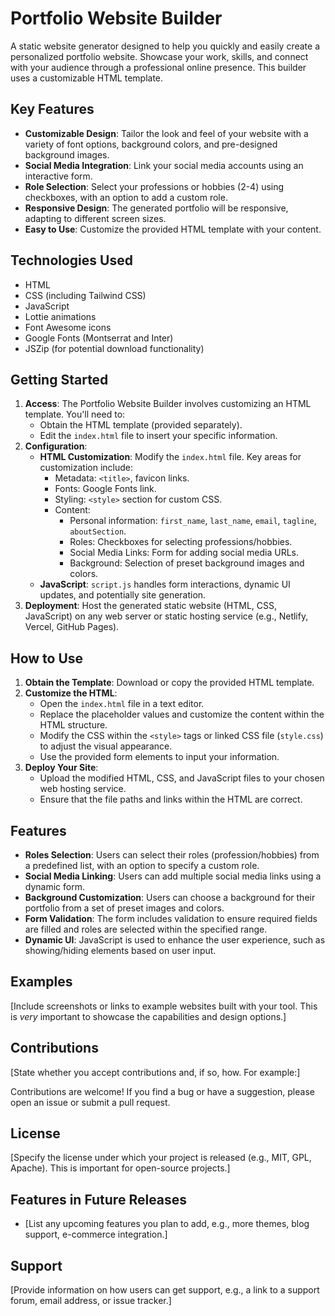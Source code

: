 # Portfolio Website Builder

A static website generator designed to help you quickly and easily create a personalized portfolio website.  Showcase your work, skills, and connect with your audience through a professional online presence. This builder uses a customizable HTML template.

## Key Features

* **Customizable Design**: Tailor the look and feel of your website with a variety of font options, background colors, and pre-designed background images.
* **Social Media Integration**: Link your social media accounts using an interactive form.
* **Role Selection**:  Select your professions or hobbies (2-4) using checkboxes, with an option to add a custom role.
* **Responsive Design**: The generated portfolio will be responsive, adapting to different screen sizes.
* **Easy to Use**: Customize the provided HTML template with your content.

## Technologies Used

* HTML
* CSS (including Tailwind CSS)
* JavaScript
* Lottie animations
* Font Awesome icons
* Google Fonts (Montserrat and Inter)
* JSZip (for potential download functionality)

## Getting Started

1.  **Access**: The Portfolio Website Builder involves customizing an HTML template. You'll need to:
    * Obtain the HTML template (provided separately).
    * Edit the `index.html` file to insert your specific information.
2.  **Configuration**:
    * **HTML Customization**:  Modify the `index.html` file. Key areas for customization include:
        * Metadata:  `<title>`, favicon links.
        * Fonts:  Google Fonts link.
        * Styling:  `<style>` section for custom CSS.
        * Content:
            * Personal information: `first_name`, `last_name`, `email`, `tagline`, `aboutSection`.
            * Roles:  Checkboxes for selecting professions/hobbies.
            * Social Media Links:  Form for adding social media URLs.
            * Background:  Selection of preset background images and colors.
    * **JavaScript**: `script.js` handles form interactions, dynamic UI updates, and potentially site generation.
3.  **Deployment**: Host the generated static website (HTML, CSS, JavaScript) on any web server or static hosting service (e.g., Netlify, Vercel, GitHub Pages).

## How to Use

1.  **Obtain the Template**: Download or copy the provided HTML template.
2.  **Customize the HTML**:
    * Open the `index.html` file in a text editor.
    * Replace the placeholder values and customize the content within the HTML structure.
    * Modify the CSS within the `<style>` tags or linked CSS file (`style.css`) to adjust the visual appearance.
    * Use the provided form elements to input your information.
3.  **Deploy Your Site**:
    * Upload the modified HTML, CSS, and JavaScript files to your chosen web hosting service.
    * Ensure that the file paths and links within the HTML are correct.

## Features

* **Roles Selection**: Users can select their roles (profession/hobbies) from a predefined list, with an option to specify a custom role.
* **Social Media Linking**: Users can add multiple social media links using a dynamic form.
* **Background Customization**:  Users can choose a background for their portfolio from a set of preset images and colors.
* **Form Validation**:  The form includes validation to ensure required fields are filled and roles are selected within the specified range.
* **Dynamic UI**: JavaScript is used to enhance the user experience, such as showing/hiding elements based on user input.

## Examples

[Include screenshots or links to example websites built with your tool. This is *very* important to showcase the capabilities and design options.]

## Contributions

[State whether you accept contributions and, if so, how. For example:]

Contributions are welcome! If you find a bug or have a suggestion, please open an issue or submit a pull request.

## License

[Specify the license under which your project is released (e.g., MIT, GPL, Apache). This is important for open-source projects.]

## Features in Future Releases

* [List any upcoming features you plan to add, e.g., more themes, blog support, e-commerce integration.]

## Support

[Provide information on how users can get support, e.g., a link to a support forum, email address, or issue tracker.]
